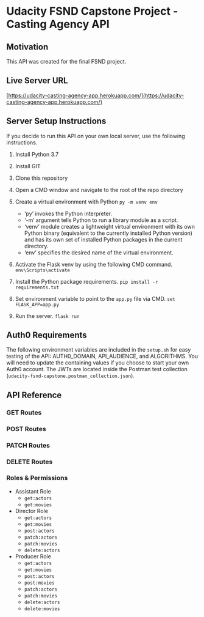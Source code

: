 # Udacity FSND Capstone Project - Casting Agency API

## Motivation
This API was created for the final FSND project.

## Live Server URL
[https://udacity-casting-agency-app.herokuapp.com/](https://udacity-casting-agency-app.herokuapp.com/)

## Server Setup Instructions
If you decide to run this API on your own local server, use the following instructions.
1. Install Python 3.7
2. Install GIT
3. Clone this repository
4. Open a CMD window and navigate to the root of the repo directory
5. Create a virtual environment with Python
```py -m venv env```

	- ‘py’ invokes the Python interpreter.
	- ‘-m’ argument tells Python to run a library module as a script.
	- ‘venv’ module creates a lightweight virtual environment with its own Python binary (equivalent to the currently installed Python version) and has its own set of installed Python packages in the current directory.
	- ‘env’ specifies the desired name of the virtual environment.

6. Activate the Flask venv by using the following CMD command.
	```env\Scripts\activate```
7. Install the Python package requirements.
	```pip install -r requirements.txt```
8. Set environment variable to point to the ```app.py``` file via CMD.
	```set FLASK_APP=app.py```
9. Run the server.
```flask run``` 

## Auth0 Requirements

The following environment variables are included in the ```setup.sh``` for easy testing of the API: AUTH0_DOMAIN, API_AUDIENCE, and ALGORITHMS. You will need to update the containing values if you choose to start your own Auth0 account. The JWTs are located inside the Postman test collection (```udacity-fsnd-capstone.postman_collection.json```).

## API Reference
### GET Routes

### POST Routes

### PATCH Routes

### DELETE Routes

### Roles & Permissions
- Assistant Role
	- `get:actors`
	- `get:movies`
- Director Role
	- `get:actors`
	- `get:movies`
	- `post:actors`
	- `patch:actors`
	- `patch:movies`
	- `delete:actors`
- Producer Role
	- `get:actors`
	- `get:movies`
	- `post:actors`
	- `post:movies`
	- `patch:actors`
	- `patch:movies`
	- `delete:actors`
	- `delete:movies`